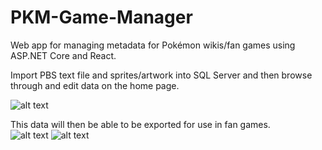 # PKM-Game-Manager
Web app for managing metadata for Pokémon wikis/fan games using ASP.NET Core and React.

Import PBS text file and sprites/artwork into SQL Server and then browse through and edit data on the home page.

![alt text](https://i.imgur.com/tx5mFu7.gif)

This data will then be able to be exported for use in fan games.  
![alt text](https://i.imgur.com/A2IFhgg.gif)
![alt text](https://i.imgur.com/no4OiXM.gif)
